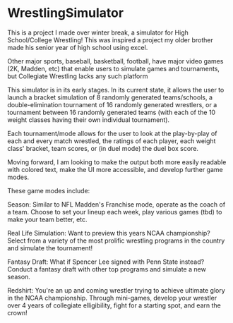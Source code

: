 # WrestlingSimulator

This is a project I made over winter break, a simulator for High School/College Wrestling! This was inspired a project my older brother made his senior year of high school using excel.

Other major sports, baseball, basketball, football, have major video games (2K, Madden, etc) that enable users to simulate games and tournaments, but Collegiate Wrestling lacks any such platform

This simulator is in its early stages. In its current state, it allows the user to launch a bracket simulation of 8 randomly generated teams/schools,
a double-elimination tournament of 16 randomly generated wrestlers, or a tournament between 16 randomly generated teams (with each of the 10 weight classes having
their own individual tournament).

Each tournament/mode allows for the user to look at the play-by-play of each and every match wrestled, the ratings of each player, each weight class' bracket, team scores, or (in duel mode) the duel box score.

Moving forward, I am looking to make the output both more easily readable with colored text, make the UI more accessible, and develop further game modes.

These game modes include:


Season: Similar to NFL Madden's Franchise mode, operate as the coach of a team. Choose to set your lineup each week, play various games (tbd) to make your team better, etc.
    
Real Life Simulation: Want to preview this years NCAA championship? Select from a variety of the most prolific wrestling programs in the country and simulate the tournament!
    
Fantasy Draft: What if Spencer Lee signed with Penn State instead? Conduct a fantasy draft with other top programs and simulate a new season.
    
Redshirt: You're an up and coming wrestler trying to achieve ultimate glory in the NCAA championship. Through mini-games, develop your wrestler over 4 years of collegiate elligibility, fight for a starting spot, 
and earn the crown!
              
